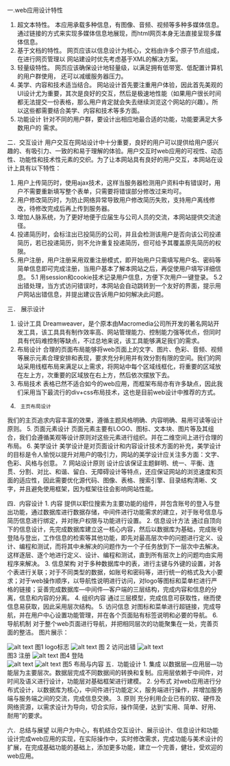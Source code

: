 一.web应用设计特性
1.  超文本特性。
本应用承载多种信息，有图像、音频、视频等多种多媒体信息。通过链接的方式来实现多媒体信息地展现，而html网页本身无法直接呈现多媒体信息。
2.	基于文档的特性。
			网页应该以信息设计为核心，文档由许多个原子节点组成，在进行网页管理以		网站建设时优先考虑基于XML的解决方案。
3.	轻量级特性。
			网页应该确保设计地轻量级，以满足拥有低带宽、低配置计算机的用户群使用，		还可以减缓服务器压力。
4.	美学、内容和技术适当结合。
网站设计首先要注重用户体验，因此首先美观的UI设计尤为重要，其次是良好的交互，然后是极速地性能（如果用户很长时间都无法提交一份表格，那么用户肯定就会失去继续浏览这个网站的兴趣）。所以这些都需要结合美学、内容和技术等多方面。
5.	功能设计
			针对不同的用户群，要设计出相应地最合适的功能，功能要满足大多数用户的		需求。

二．交互设计
用户交互在网站设计中十分重要，良好的用户可以提供给用户感兴趣的、有吸引力、一致的和易于理解的体验。用户交互时web应用的可视性、动态性、功能性和技术性元素的交织。为了让本网站具有良好的用户交互，本网站在设计上具有以下特性：
1.	用户上传简历时，使用ajax技术，这样当服务器检测用户资料中有错误时，用户不需要重新填写整个表单，只需要将错误部分修改过来均可。
2.	用户修改简历时，为防止网络异常导致用户修改简历失败，支持用户离线修改，待修改完成后再上传到服务器。
3.	增加人脉系统，为了更好地便于应届生与公司人员的交流，本网站提供交流途径。
4.	投递简历时，会标注出已投简历的公司，并且会检测该用户是否向该公司投递简历，若已投递简历，则不允许重复投递简历，但可给予其覆盖原先简历的权限。
5.	用户注册，用户注册采用双重注册模式，即开始用户只需填写用户名、密码等简单信息即可完成注册，当用户基本了解本网站之后，再促使用户填写详细信息。
5.1	用session和cookie技术记录用户信息，方便下次用户一键登录。 
5.2	出错处理，当方式访问错误时，本网站会自动跳转到一个友好的界面，提示用户网站出错信息，并提出建议告诉用户如何解决此问题。


三．	展示设计
1.	设计工具
Dreamweaver，是个原本由Macromedia公司所开发的著名网站开发工具，该工具具有制作效率高、网站管理能力、控制能力强等优点，但同时具有代码难控制等缺点，不过总地来说，该工具能够满足我们的需求。
2.	布局设计
合理的页面布局能够将web页面上的文字、图片、色彩、音频、视频等展示元素合理安排和表现，要求充分利用并有效分割有限的空间。我们的网站采用线框布局来满足以上需求，将网站中每个区域线框化，将重要的区域放在左上方，次重要的区域放在右上方，然后依次摆放下去。
3.	 布局技术
表格已然不适合如今的web应用，而框架布局亦有许多缺点，因此我们采用当下最流行的div+css布局技术，这也是目前web设计中推荐的方式。
4.		主页布局设计
我们的主页追求内容丰富的效果，遵循主题风格明确、内容明确、易用可读等设计原则。
5.		页面元素设计
页面元素主要有LOGO、图标、文本块、图片等及其组合，我们会遵循美观等设计原则对这些元素进行组织。并在二维空间上进行合理的布局。
6.		美学设计
美学设计是对页面设计和内容设计技术方面的补充，美学设计的目标是令人愉悦以提升对用户的吸引力，网站的美学设计应关注多方面：文字、色彩、风格与创意。
7.		网站设计原则
设计应该保证主题鲜明、统一、平衡、连贯、分割、对比、和谐、留白、无障碍设计等特点，还应保证网站的浏览速度和页面的适应性，因此需要优化源代码、图像、表格、搜索引擎、目录结构清晰、文字，并且避免使用框架，因为框架往往会影响网站性能。

四．内容设计
	1.	内容
			提供以职位搜索为主要功能的组件，并包含账号的登入与登出功能，通过数据库进行数据存储，中间件进行功能需求的建立，对于账号信息与简历信息进行绑定，并对账户权限与功能进行设置。
2.	信息设计方法
			通过自顶向下的信息设计，先完成数据库建立这一核心内容，然后以数据库为基础，完成账号登陆与登出，工作信息的检索等其他功能，即先对最高层次中的问题进行定义、设计、编程和测试，而将其中未解决的问题作为一个子任务放到下一层次中去解决。这样逐层、逐个地进行定义、设计、编程和测试，直到所有层次上的问题均由实用程序来解决。
	3.	信息架构
			对于多种数据库中的表，进行主键与外键的设置，对各个表进行关联；对于不同类型的数据，如账号和密码等，进行统一的格式及大小要求；对于web操作顺序，以导航性说明进行访问，对logo等图标和菜单栏进行严格的链接；妥善完成数据库—中间件—客户端的三层结构，完成内容和信息的分离，信息和内容的分离。
	4.	组织内容
		通过三层模型，完成信息可获取性，继而使信息易获取，因此采用层次结构。
	5.	访问信息
对图标和菜单进行超链接，完成导航，并在用户中心设置功能管理，并在各个页面贴有标签说明和必要的导航。
	6.	导航机制
对于整个web页面进行导航，并把相同层次的功能聚集在一处，完善页面的整洁。
图片展示：

![alt text](http://ww2.sinaimg.cn/mw1024/8a9dfd75jw1e5follgzszj20ai0a5q4r.jpg)
		图1    logo标志
![alt text](http://ww4.sinaimg.cn/mw1024/8a9dfd75jw1e5folmrj14j20k80dvacq.jpg)
		图 2   访问出错
![alt text](http://ww3.sinaimg.cn/mw1024/8a9dfd75jw1e5folnmlkvj20hy0a6jrw.jpg)	
		图3    注册
![alt text](http://ww2.sinaimg.cn/mw1024/8a9dfd75jw1e5fp1sb7imj20e408ajsb.jpg)
		图4  登陆   
![alt text](http://ww2.sinaimg.cn/mw1024/8a9dfd75jw1e5folm7xa8j20n7098jvn.jpg)
![alt text](http://ww2.sinaimg.cn/mw1024/8a9dfd75jw1e5folnb1kfj20o906u0uj.jpg)
		图5   布局与内容
五．功能设计
	1.	集成
以数据层—应用层—功能层为主要层次。数据层完成不同数据间的转换和复制。应用层依赖于中间件，对时间及语义进行设计，功能层对基础框架进行建模。
2.	分布式
对web应用进行分布式设计，以数据库为核心，中间件进行功能定义，服务端进行操作，并增加服务端与服务端之间的交流，完成信息交换。
3.	原则
充分利用企业已有的软、硬件及网络资源，以需求设计为导向，切合实际，操作简便，达到“实用、简单、好用、耐用”的要求。

六．总结与展望
	以用户为中心，有机结合交互设计、展示设计、信息设计和功能设计完成web应用的实现，在实际操作中，实时修改需求，完成功能与美术设计的扩展，在完成基础功能的基础上，添加更多功能，建立一个完善，健壮，受欢迎的web应用。
